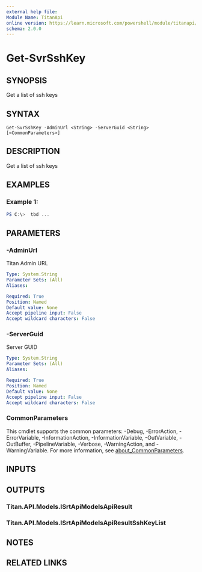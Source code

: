 ```yaml
---
external help file:
Module Name: TitanApi
online version: https://learn.microsoft.com/powershell/module/titanapi/get-svrsshkey
schema: 2.0.0
---
```


# Get-SvrSshKey

## SYNOPSIS
Get a list of ssh keys

## SYNTAX

```
Get-SvrSshKey -AdminUrl <String> -ServerGuid <String> [<CommonParameters>]
```

## DESCRIPTION
Get a list of ssh keys

## EXAMPLES

### Example 1:
```powershell
PS C:\>  tbd ...


```



## PARAMETERS

### -AdminUrl
Titan Admin URL

```yaml
Type: System.String
Parameter Sets: (All)
Aliases:

Required: True
Position: Named
Default value: None
Accept pipeline input: False
Accept wildcard characters: False
```

### -ServerGuid
Server GUID

```yaml
Type: System.String
Parameter Sets: (All)
Aliases:

Required: True
Position: Named
Default value: None
Accept pipeline input: False
Accept wildcard characters: False
```

### CommonParameters
This cmdlet supports the common parameters: -Debug, -ErrorAction, -ErrorVariable, -InformationAction, -InformationVariable, -OutVariable, -OutBuffer, -PipelineVariable, -Verbose, -WarningAction, and -WarningVariable. For more information, see [about_CommonParameters](http://go.microsoft.com/fwlink/?LinkID=113216).

## INPUTS

## OUTPUTS

### Titan.API.Models.ISrtApiModelsApiResult

### Titan.API.Models.ISrtApiModelsApiResultSshKeyList

## NOTES

## RELATED LINKS


